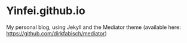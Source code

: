 Yinfei.github.io
========

My personal blog, using Jekyll and the Mediator theme (available here: https://github.com/dirkfabisch/mediator)
